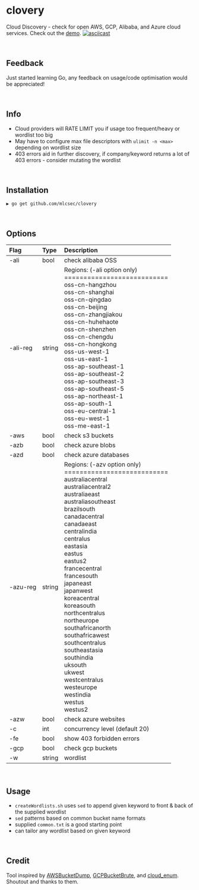 # clovery
Cloud Discovery - check for open AWS, GCP, Alibaba, and Azure cloud services.  Check out the [demo](https://mlcsec.com/release-clovery/#demo).
<a href="https://asciinema.org/a/310982"><img src="https://asciinema.org/a/310982.png" alt="asciicast" /></a>

<br>

## Feedback
Just started learning Go, any feedback on usage/code optimisation would be appreciated!

<br>

## Info
* Cloud providers will RATE LIMIT you if usage too frequent/heavy or wordlist too big
* May have to configure max file descriptors with `ulimit -n <max>` depending on wordlist size
* 403 errors aid in further discovery, if company/keyword returns a lot of 403 errors - consider mutating the wordlist

<br>

## Installation
```
▶ go get github.com/mlcsec/clovery
```

<br>

## Options
| Flag | Type |Description |
|:---  |:--- |:---         |
|-ali  |bool|check alibaba OSS|
|-ali-reg|string|Regions: (-ali option only)<br>===========================<br>oss-cn-hangzhou<br>oss-cn-shanghai<br>oss-cn-qingdao<br>oss-cn-beijing<br>oss-cn-zhangjiakou<br>oss-cn-huhehaote<br>oss-cn-shenzhen<br>oss-cn-chengdu<br>oss-cn-hongkong<br>oss-us-west-1<br>oss-us-east-1<br>oss-ap-southeast-1<br>oss-ap-southeast-2<br>oss-ap-southeast-3<br>oss-ap-southeast-5<br>oss-ap-northeast-1<br>oss-ap-south-1<br>oss-eu-central-1<br>oss-eu-west-1<br>oss-me-east-1|
|-aws  |bool|check s3 buckets|
|-azb  |bool|check azure blobs|
|-azd  |bool|check azure databases|
|-azu-reg|string|Regions: (-azv option only)<br>===========================<br>australiacentral<br>australiacentral2<br>australiaeast<br>australiasoutheast<br>brazilsouth<br>canadacentral<br>canadaeast<br>centralindia<br>centralus<br>eastasia<br>eastus<br>eastus2<br>francecentral<br>francesouth<br>japaneast<br>japanwest<br>koreacentral<br>koreasouth<br>northcentralus<br>northeurope<br>southafricanorth<br>southafricawest<br>southcentralus<br>southeastasia<br>southindia<br>uksouth<br>ukwest<br>westcentralus<br>westeurope<br>westindia<br>westus<br>westus2|
|-azw  |bool|check azure websites|
|-c    |int|concurrency level (default 20)|
|-fe   |bool|show 403 forbidden errors|
|-gcp  |bool|check gcp buckets|
|-w    |string|wordlist|


<br>

## Usage
* `createWordlists.sh` uses `sed` to append given keyword to front & back of the supplied wordlist
* `sed` patterns based on common bucket name formats
* supplied `common.txt` is a good starting point 
* can tailor any wordlist based on given keyword

<br>

## Credit
Tool inspired by [AWSBucketDump](https://github.com/jordanpotti/AWSBucketDump), [GCPBucketBrute](https://github.com/RhinoSecurityLabs/GCPBucketBrute), and [cloud_enum](https://github.com/initstring/cloud_enum).  Shoutout and thanks to them.
